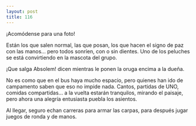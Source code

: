 ```yaml
---
layout: post
title: 116
---
```


¡Acomódense para una foto!

Están los que salen normal, las que posan, los que hacen el signo de paz con las manos... pero todos sonríen, con o sin dientes. Uno de los peluches se está convirtiendo en la mascota del grupo.

¡Que salga Absolem! dicen mientras le ponen la oruga encima a la dueña.

No es como que en el bus haya mucho espacio, pero quienes han ido de campamento saben que eso no impide nada. Cantos, partidas de UNO, comidas compartidas... a la vuelta estarán tranquilos, mirando el paisaje, pero ahora una alegría entusiasta puebla los asientos.

Al llegar, seguro echan carreras para armar las carpas, para después jugar juegos de ronda y de manos.
